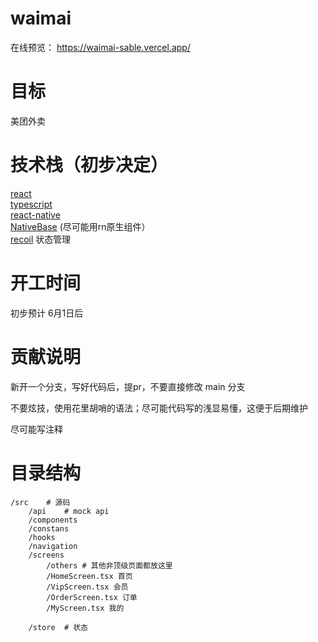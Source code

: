 # waimai

在线预览： https://waimai-sable.vercel.app/


# 目标

美团外卖


# 技术栈（初步决定）
 
[react][1]    
[typescript][2]     
[react-native][3]   
[NativeBase][5]   (尽可能用rn原生组件）   
[recoil][4]  状态管理     
 
 
[1]: https://reactjs.org/
[2]: https://www.typescriptlang.org/
[3]: https://reactnative.dev/
[4]: https://recoiljs.org/
[5]: https://nativebase.io/
 




# 开工时间

初步预计 6月1日后

# 贡献说明

新开一个分支，写好代码后，提pr，不要直接修改 main 分支

不要炫技，使用花里胡哨的语法；尽可能代码写的浅显易懂，这便于后期维护

尽可能写注释

# 目录结构
```
/src    # 源码
    /api    # mock api
    /components
    /constans
    /hooks  
    /navigation      
    /screens
        /others # 其他非顶级页面都放这里
        /HomeScreen.tsx 首页
        /VipScreen.tsx 会员
        /OrderScreen.tsx 订单
        /MyScreen.tsx 我的

    /store  # 状态
    
```



